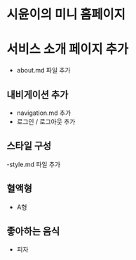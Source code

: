 # 시윤이의 미니 홈페이지

# 서비스 소개 페이지 추가

- about.md 파일 추가

## 내비게이션 추가

- navigation.md 추가
- 로그인 / 로그아웃 추가

## 스타일 구성

-style.md 파일 추가

## 혈액형

- A형

## 좋아하는 음식

- 피자
